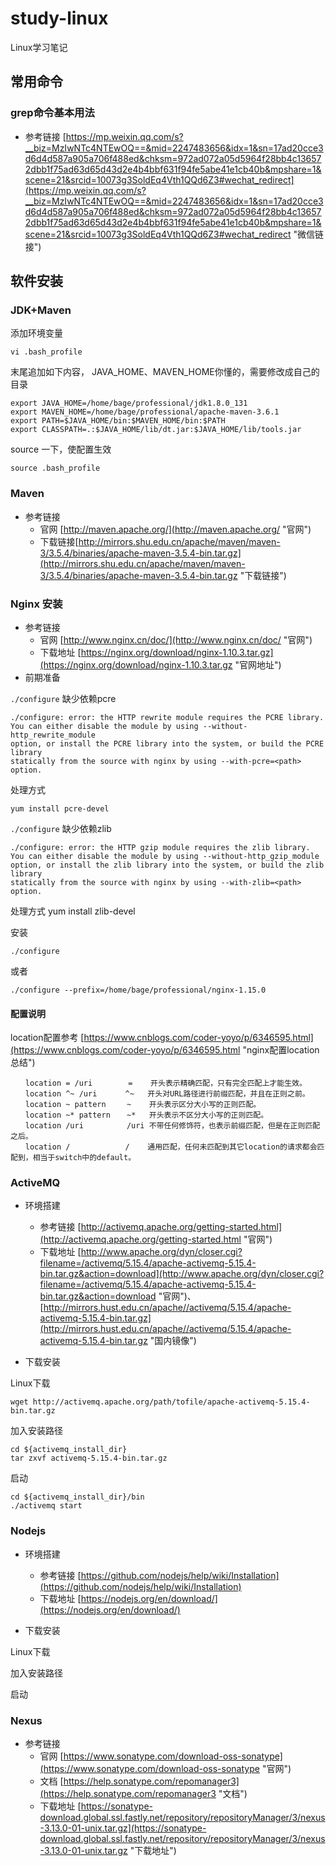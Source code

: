 # study-linux #
Linux学习笔记

## 常用命令 ##

### grep命令基本用法 ###
- 参考链接 [https://mp.weixin.qq.com/s?__biz=MzIwNTc4NTEwOQ==&mid=2247483656&idx=1&sn=17ad20cce3d6d4d587a905a706f488ed&chksm=972ad072a05d5964f28bb4c136572dbb1f75ad63d65d43d2e4b4bbf631f94fe5abe41e1cb40b&mpshare=1&scene=21&srcid=10073g3SoldEq4Vth1QQd6Z3#wechat_redirect](https://mp.weixin.qq.com/s?__biz=MzIwNTc4NTEwOQ==&mid=2247483656&idx=1&sn=17ad20cce3d6d4d587a905a706f488ed&chksm=972ad072a05d5964f28bb4c136572dbb1f75ad63d65d43d2e4b4bbf631f94fe5abe41e1cb40b&mpshare=1&scene=21&srcid=10073g3SoldEq4Vth1QQd6Z3#wechat_redirect "微信链接")

## 软件安装 ##


### JDK+Maven ###

添加环境变量

    vi .bash_profile

末尾追加如下内容，
JAVA_HOME、MAVEN_HOME你懂的，需要修改成自己的目录

    export JAVA_HOME=/home/bage/professional/jdk1.8.0_131
    export MAVEN_HOME=/home/bage/professional/apache-maven-3.6.1
    export PATH=$JAVA_HOME/bin:$MAVEN_HOME/bin:$PATH
    export CLASSPATH=.:$JAVA_HOME/lib/dt.jar:$JAVA_HOME/lib/tools.jar

source 一下，使配置生效

    source .bash_profile


### Maven ###
- 参考链接 
  - 官网 [http://maven.apache.org/](http://maven.apache.org/ "官网")
  - 下载链接[http://mirrors.shu.edu.cn/apache/maven/maven-3/3.5.4/binaries/apache-maven-3.5.4-bin.tar.gz](http://mirrors.shu.edu.cn/apache/maven/maven-3/3.5.4/binaries/apache-maven-3.5.4-bin.tar.gz "下载链接")
  
### Nginx 安装 ###
- 参考链接 
  - 官网 [http://www.nginx.cn/doc/](http://www.nginx.cn/doc/ "官网")
  - 下载地址 [https://nginx.org/download/nginx-1.10.3.tar.gz](https://nginx.org/download/nginx-1.10.3.tar.gz "官网地址")
- 前期准备

`./configure` 缺少依赖pcre

    ./configure: error: the HTTP rewrite module requires the PCRE library.
    You can either disable the module by using --without-http_rewrite_module
    option, or install the PCRE library into the system, or build the PCRE library
    statically from the source with nginx by using --with-pcre=<path> option.
处理方式
 
    yum install pcre-devel

`./configure` 缺少依赖zlib

    ./configure: error: the HTTP gzip module requires the zlib library.
    You can either disable the module by using --without-http_gzip_module
    option, or install the zlib library into the system, or build the zlib library
    statically from the source with nginx by using --with-zlib=<path> option.
处理方式
    yum install zlib-devel

安装


    ./configure
或者

    ./configure --prefix=/home/bage/professional/nginx-1.15.0

#### 配置说明 ####
location配置参考 [https://www.cnblogs.com/coder-yoyo/p/6346595.html](https://www.cnblogs.com/coder-yoyo/p/6346595.html "nginx配置location总结")

    　　location = /uri 　　　  =    开头表示精确匹配，只有完全匹配上才能生效。
    　　location ^~ /uri 　　  ^~   开头对URL路径进行前缀匹配，并且在正则之前。
    　　location ~ pattern 　  ~    开头表示区分大小写的正则匹配。
    　　location ~* pattern 　 ~*   开头表示不区分大小写的正则匹配。
    　　location /uri 　　　　  /uri 不带任何修饰符，也表示前缀匹配，但是在正则匹配之后。
    　　location / 　　　　　   /    通用匹配，任何未匹配到其它location的请求都会匹配到，相当于switch中的default。

### ActiveMQ ###

- 环境搭建
  - 参考链接 [http://activemq.apache.org/getting-started.html](http://activemq.apache.org/getting-started.html "官网")
  - 下载地址 [http://www.apache.org/dyn/closer.cgi?filename=/activemq/5.15.4/apache-activemq-5.15.4-bin.tar.gz&action=download](http://www.apache.org/dyn/closer.cgi?filename=/activemq/5.15.4/apache-activemq-5.15.4-bin.tar.gz&action=download "官网")、
[http://mirrors.hust.edu.cn/apache//activemq/5.15.4/apache-activemq-5.15.4-bin.tar.gz](http://mirrors.hust.edu.cn/apache//activemq/5.15.4/apache-activemq-5.15.4-bin.tar.gz "国内镜像")

- 下载安装

Linux下载

    wget http://activemq.apache.org/path/tofile/apache-activemq-5.15.4-bin.tar.gz
加入安装路径

    cd ${activemq_install_dir}
    tar zxvf activemq-5.15.4-bin.tar.gz
启动

    cd ${activemq_install_dir}/bin
    ./activemq start


### Nodejs ###

- 环境搭建
  - 参考链接 [https://github.com/nodejs/help/wiki/Installation](https://github.com/nodejs/help/wiki/Installation)
  - 下载地址 [https://nodejs.org/en/download/](https://nodejs.org/en/download/)

- 下载安装

Linux下载

    
加入安装路径

    
启动

    
    
    
### Nexus ###
- 参考链接 
  - 官网 [https://www.sonatype.com/download-oss-sonatype](https://www.sonatype.com/download-oss-sonatype "官网")
  - 文档 [https://help.sonatype.com/repomanager3](https://help.sonatype.com/repomanager3 "文档") 
  - 下载地址 [https://sonatype-download.global.ssl.fastly.net/repository/repositoryManager/3/nexus-3.13.0-01-unix.tar.gz](https://sonatype-download.global.ssl.fastly.net/repository/repositoryManager/3/nexus-3.13.0-01-unix.tar.gz "下载地址")


